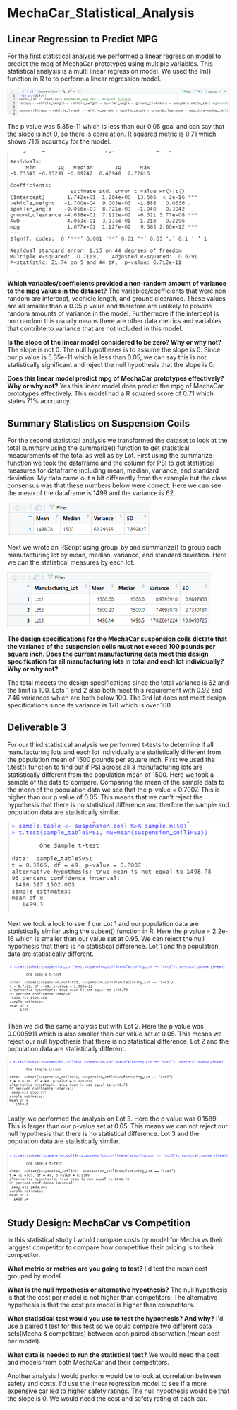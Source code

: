 # MechaCar_Statistical_Analysis

## Linear Regression to Predict MPG
For the first statistical analysis we performed a linear regression model to predict the mpg of MechaCar prototypes using multiple variables. This statistical analysis is a multi linear regression model. We used the lm() function in R to to perform a linear regression model.

![](challenge1code.PNG)

The p value was 5.35e-11 which is less than our 0.05 goal and can say that the slope is not 0, so there is correlation. R squared metric is 0.71 which shows 71% accuracy for the model.

![](Challenge1.PNG)

**Which variables/coefficients provided a non-random amount of variance to the mpg values in the dataset?**
The variables/coefficients that were non random are intercept, vechicle length, and ground clearance. These values are all smaller than a 0.05 p value and therefore are unlikely to provide random amounts of variance in the model. Furthermore if the intercept is non random this usually means there are other data metrics and variables that contribte to variance that are not included in this model. 

**Is the slope of the linear model considered to be zero? Why or why not?**
The slope is not 0. The null hypotheses is to assume the slope is 0.  Since our p value is 5.35e-11 which is less than 0.05, we can say this is not statistically significant and reject the null hypothesis that the slope is 0. 

**Does this linear model predict mpg of MechaCar prototypes effectively? Why or why not?**
Yes this linear model does predict the mpg of MechaCar prototypes effectively. This model had a R squared score of 0.71 which states 71% accruarcy. 

 
## Summary Statistics on Suspension Coils
For the second statistical analysis we transformed the dataset to look at the total summary using the summarize() function to get statistical measurements of the total as well as by Lot. First using the summarize function we took the dataframe and the column for PSI to get statistical measures for dataframe including mean, median, variance, and standard deviation. My data came out a bit differently from the example but the class consensus was that these numbers below were correct.  Here we can see the mean of the dataframe is 1499 and the variance is 62. 

![](total_summary.PNG)

Next we wrote an RScript using group_by and summarize() to group each manufacturing lot by mean, median, variance, and standard deviation. Here we can the statistical measures by each lot. 

![](lot_summary.PNG)

**The design specifications for the MechaCar suspension coils dictate that the variance of the suspension coils must not exceed 100 pounds per square inch. Does the current manufacturing data meet this design specification for all manufacturing lots in total and each lot individually? Why or why not?**

The total meeets the design specifications since the total variance is 62 and the limit is 100.  Lots 1 and 2 also both meet this requirement with 0.92 and 7.46 variances which are both below 100. The 3rd lot does not meet design specifications since its variance is 170 which is over 100.

## Deliverable 3
For our third statistical analysis we performed t-tests to determine if all manufacturing lots and each lot individually are statistically different from the population mean of 1500 pounds per square inch. First we used the t.test() function to find out if PSI across all 3 manufacturing lots are statistically different from the population mean of 1500. Here we took a sample of the data to compare. Comparing the mean of the sample data to the mean of the population data we see that the p-value = 0.7007. This is higher than our p value of 0.05.  This means that we can't reject the hypothesis that there is no statistical difference and therfore the sample and population data are statistically similar. 

![](ttest.PNG)

Next we took a look to see if our Lot 1 and our population data are statistically similar using the subset() function in R.  Here the p value = 2.2e-16 which is smaller than our value set at 0.95. We can reject the null hypothesis that there is no statistical difference. Lot 1 and the population data are statistically different.

![](ttestlot1.PNG)

Then we did the same analysis but with Lot 2. Here the p value was 0.0005911 which is also smaller than our value set at 0.05. This means we reject our null hypothesis that there is no statistical difference. Lot 2 and the population data are statistically different. 

![](ttestlot2.PNG)

Lastly, we performed the analysis on Lot 3. Here the p value was 0.1589. This is larger than our p-value set at 0.05. This means we can not reject our null hypothesis that there is no statistical difference. Lot 3 and the population data are statistically similar. 

![](ttestlot3.PNG)


## Study Design: MechaCar vs Competition

In this statistical study I would compare costs by model for Mecha vs their larggest competitor to compare how competitive their pricing is to their competitor. 

**What metric or metrics are you going to test?**
I'd test the mean cost grouped by model.

**What is the null hypothesis or alternative hypothesis?**
The null hypothesis is that the cost per model is not higher than competitors. The alternative hypothesis is that the cost per model is higher than competitors.

**What statistical test would you use to test the hypothesis? And why?**
I'd use a paired t test for this test so we could compare two different data sets(Mecha & competitors) between each paired observation (mean cost per model). 

**What data is needed to run the statistical test?**
We would need the cost and models from both MechaCar and their competitors. 

Another analysis I would perform would be to look at correlation between safety and costs. I'd use the linear regression model to see if a more expensive car led to higher safety ratings. The null hypothesis would be that the slope is 0. We would need the cost and safety rating of each car.
